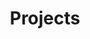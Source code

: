 ---
title: "Projects"
permalink: /projects/
# header:
#   overlay_image: /assets/images/project.jpg
layout: project
data: projects
entries_layout: list
---